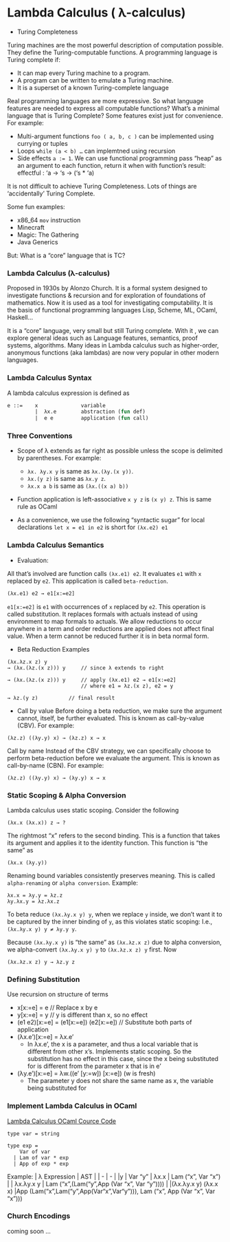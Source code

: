 # Lambda Calculus ( λ-calculus)

* Turing Completeness

Turing machines are the most powerful description of computation possible. They define the Turing-computable functions. A programming language is Turing complete if:
* It can map every Turing machine to a program.
* A program can be written to emulate a Turing machine. 
* It is a superset of a known Turing-complete language

Real programming languages are more expressive. So what language features are needed to express all computable functions? What’s a minimal language that is Turing Complete? Some features exist just for convenience. For example:
* Multi-argument functions	`foo ( a, b, c )` can be implemented using currying or tuples
* Loops	`while (a < b) …`  can implemtned using recursion 
* Side effects `a := 1`. We can use functional programming pass “heap” as an argument to each function, return it when with function’s result: effectful : ‘a → ‘s → (‘s * ‘a)

It is not difficult to achieve Turing Completeness. Lots of things are ‘accidentally’ Turing Complete. 

Some fun examples:
* x86_64 `mov` instruction
* Minecraft			
* Magic: The Gathering
* Java Generics

But: What is a “core” language that is TC?

### Lambda Calculus (λ-calculus)
Proposed in 1930s by Alonzo Church. It is a formal system designed to investigate functions & recursion and for exploration of foundations of mathematics. Now it is used as a tool for investigating computability. It is the basis of functional programming languages Lisp, Scheme, ML, OCaml, Haskell…

It is a “core” language, very small but still Turing complete. With it , we can explore general ideas such as Language features, semantics, proof systems, algorithms. Many ideas in Lambda calculus such as higher-order, anonymous functions (aka lambdas) are now very popular in other modern languages. 

### Lambda Calculus Syntax
A lambda calculus expression is defined as
```ocaml
e ::=    x	    		variable
         |  λx.e		abstraction (fun def)
         |  e e			application (fun call)

```
### Three Conventions
* Scope of λ extends as far right as possible unless the scope is delimited by parentheses. For example: 
    * `λx. λy.x y` is same as `λx.(λy.(x y))`. 
    * `λx.(y z)` is same as `λx.y z`. 
    * `λx.x a b` is same as `(λx.((x a) b))`

* Function application is left-associative
`x y z` is `(x y) z`. This is same rule as OCaml

* As a convenience, we use the following “syntactic sugar” for local declarations
`let x = e1 in e2` is short for `(λx.e2) e1`


### Lambda Calculus Semantics

* Evaluation: 

All that’s involved are function calls `(λx.e1) e2`. It evaluates `e1` with `x` replaced by `e2`. This application is called `beta-reduction`. 
```ocaml
(λx.e1) e2 → e1[x:=e2]
```
`e1[x:=e2]` is `e1` with occurrences of `x` replaced by `e2`. This operation is called substitution. It replaces formals with actuals instead of using environment to map formals to actuals. We allow reductions to occur anywhere in a term and order reductions are applied does not affect final value. When a term cannot be reduced further it is in beta normal form. 

* Beta Reduction Examples
```
(λx.λz.x z) y 			
→ (λx.(λz.(x z))) y 	// since λ extends to right

→ (λx.(λz.(x z))) y 	// apply (λx.e1) e2 → e1[x:=e2]
                        // where e1 = λz.(x z), e2 = y

→ λz.(y z)	 		// final result
```

* Call by value
Before doing a beta reduction, we make sure the argument cannot, itself, be further evaluated. This is known as call-by-value (CBV). For example:
```
(λz.z) ((λy.y) x) → (λz.z) x → x

```
Call by name
Instead of the CBV strategy, we can specifically choose to perform beta-reduction before we evaluate the argument. This is known as call-by-name (CBN). For example:
```
(λz.z) ((λy.y) x) → (λy.y) x → x
```
### Static Scoping & Alpha Conversion
Lambda calculus uses static scoping. Consider the following
```
(λx.x (λx.x)) z → ?
```
The rightmost “x” refers to the second binding. This is a function that takes its argument and applies it to the identity function. This function is “the same” as 
```
(λx.x (λy.y))
```
Renaming bound variables consistently preserves meaning. This is called `alpha-renaming` or `alpha conversion`.
Example:
```
λx.x = λy.y = λz.z
λy.λx.y = λz.λx.z
```
To beta reduce `(λx.λy.x y) y`, when we replace `y` inside, we don’t want it to be captured by the inner binding of `y`, as this violates static scoping:
I.e., `(λx.λy.x y) y ≠ λy.y y`. 

Because `(λx.λy.x y)` is “the same” as `(λx.λz.x z)` due to alpha conversion, we alpha-convert `(λx.λy.x y) y` to `(λx.λz.x z) y` first. Now 
```
(λx.λz.x z) y → λz.y z
```
### Defining Substitution
Use recursion on structure of terms
* x[x:=e] = e	// Replace x by e
* y[x:=e] = y 	// y is different than x, so no effect
* (e1 e2)[x:=e] = (e1[x:=e]) (e2[x:=e])
            // Substitute both parts of application
* (λx.e’)[x:=e] = λx.e’
    * In λx.e’, the x is a parameter, and thus a local variable that is different from other x’s. Implements static scoping.
    So the substitution has no effect in this case, since the x being substituted for is different from the parameter x that is in e’
* (λy.e’)[x:=e] = λw.((e’ [y:=w]) [x:=e]) (w is fresh)
    *   The parameter y does not share the same name as x, the variable being substituted for

### Implement Lambda Calculus in OCaml

[Lambda Calculus OCaml Cource Code](examples/lambda)

```
type var = string

type exp =
    Var of var
  | Lam of var * exp
  | App of exp * exp
```
Example:
| λ Expression | AST |
| - | - |
|y | Var “y”
| λx.x | Lam (“x”, Var “x”) |
| λx.λy.x y | Lam (“x”,(Lam(“y”,App (Var “x”, Var “y”)))) |
|(λx.λy.x y) (λx.x x) |App (Lam(“x”,Lam(“y”,App(Var“x”,Var“y”))), Lam (“x”, App (Var “x”, Var “x”)))



  ### Church Encodings
  coming soon ...